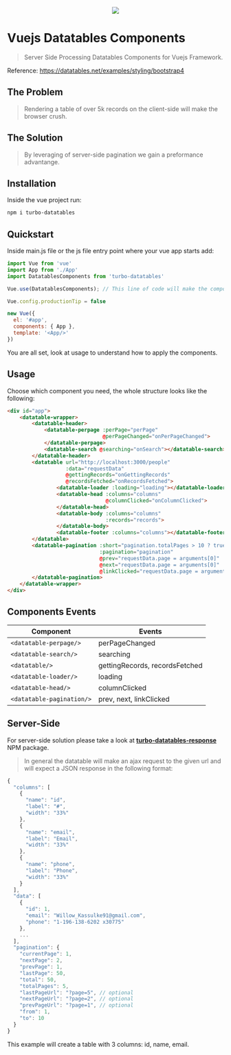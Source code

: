 <p align="center"><a href="https://datatables.net/examples/styling/bootstrap4"><img src="https://drive.google.com/uc?export=view&id=1BixUms5LUlR6-6TE3tPASyuTE1QtKLC_"></a></p>

# Vuejs Datatables Components

> Server Side Processing Datatables Components for Vuejs Framework.

Reference: https://datatables.net/examples/styling/bootstrap4

## The Problem

> Rendering a table of over 5k records on the client-side will make the browser crush.

## The Solution

> By leveraging of server-side pagination we gain a preformance advantange.

## Installation
Inside the vue project run:
```sh
npm i turbo-datatables
```

## Quickstart
Inside main.js file or the js file entry point where your vue app starts add:
```javascript
import Vue from 'vue'
import App from './App'
import DatatablesComponents from 'turbo-datatables'

Vue.use(DatatablesComponents); // This line of code will make the components available in your app.

Vue.config.productionTip = false

new Vue({
  el: '#app',
  components: { App },
  template: '<App/>'
})
```

You are all set, look at usage to understand how to apply the components.

## Usage

Choose which component you need, the whole structure looks like the following:
```html
<div id="app">
    <datatable-wrapper>
        <datatable-header>
            <datatable-perpage :perPage="perPage" 
                               @perPageChanged="onPerPageChanged">
            </datatable-perpage>
            <datatable-search @searching="onSearch"></datatable-search>
        </datatable-header>
        <datatable url="http://localhost:3000/people" 
                   :data="requestData"
                   @gettingRecords="onGettingRecords"
                   @recordsFetched="onRecordsFetched">
                <datatable-loader :loading="loading"></datatable-loader>
                <datatable-head :columns="columns" 
                                @columnClicked="onColumnClicked">
                </datatable-head>
                <datatable-body :columns="columns" 
                                :records="records">
                </datatable-body>
                <datatable-footer :columns="columns"></datatable-footer>
        </datatable>
        <datatable-pagination :short="pagination.totalPages > 10 ? true : false"
                              :pagination="pagination"
                              @prev="requestData.page = arguments[0]"
                              @next="requestData.page = arguments[0]"
                              @linkClicked="requestData.page = arguments[0]">
        </datatable-pagination>
    </datatable-wrapper>
</div>
```

## Components Events

| Component                 | Events                         |
| ------------------------- | ------------------------------ |
| `<datatable-perpage/>`    | perPageChanged                 |
| `<datatable-search/>`     | searching                      |
| `<datatable/>`            | gettingRecords, recordsFetched |
| `<datatable-loader/>`     | loading                        |
| `<datatable-head/>`       | columnClicked                  |
| `<datatable-pagination/>` | prev, next, linkClicked        |


## Server-Side

For server-side solution please take a look at **[turbo-datatables-response](https://github.com/edenreich/turbo-datatables-response)** NPM package.


> In general the datatable will make an ajax request to the given url and will expect a JSON response in the following format:
```javascript
{
  "columns": [
    {
      "name": "id",
      "label": "#",
      "width": "33%"
    },
    {
      "name": "email",
      "label": "Email",
      "width": "33%"
    },
    {
      "name": "phone",
      "label": "Phone",
      "width": "33%"
    }
  ],
  "data": [
    {
      "id": 1,
      "email": "Willow_Kassulke91@gmail.com",
      "phone": "1-196-138-6202 x30775"
    },
    ...
  ],
  "pagination": {
    "currentPage": 1,
    "nextPage": 2,
    "prevPage": 1,
    "lastPage": 50,
    "total": 50,
    "totalPages": 5,
    "lastPageUrl": "?page=5", // optional
    "nextPageUrl": "?page=2", // optional
    "prevPageUrl": "?page=1", // optional
    "from": 1,
    "to": 10
  }
}
```

This example will create a table with 3 columns: id, name, email.
